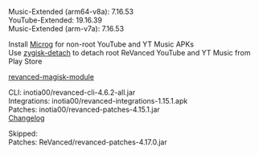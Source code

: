 Music-Extended (arm64-v8a): 7.16.53  
YouTube-Extended: 19.16.39  
Music-Extended (arm-v7a): 7.16.53  

Install [Microg](https://github.com/ReVanced/GmsCore/releases) for non-root YouTube and YT Music APKs  
Use [zygisk-detach](https://github.com/j-hc/zygisk-detach) to detach root ReVanced YouTube and YT Music from Play Store  

[revanced-magisk-module](https://github.com/j-hc/revanced-magisk-module)
  
CLI: inotia00/revanced-cli-4.6.2-all.jar  
Integrations: inotia00/revanced-integrations-1.15.1.apk  
Patches: inotia00/revanced-patches-4.15.1.jar  
[Changelog](https://github.com/inotia00/revanced-patches/releases/tag/v4.15.1)  

Skipped:  
Patches: ReVanced/revanced-patches-4.17.0.jar    
